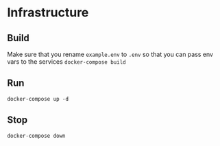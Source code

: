# Infrastructure

## Build

Make sure that you rename `example.env` to `.env` so that you can pass env vars to the services
`docker-compose build`

## Run

`docker-compose up -d`

## Stop

`docker-compose down`
